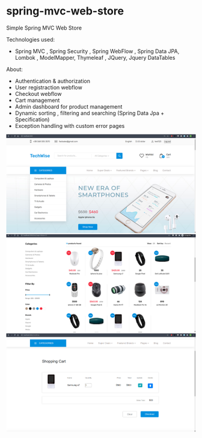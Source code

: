 # spring-mvc-web-store
Simple Spring MVC Web Store 

Technologies used:
- Spring MVC , Spring Security , Spring WebFlow , Spring Data JPA, Lombok , ModelMapper, Thymeleaf , JQuery, Jquery DataTables

About:
- Authentication & authorization
- User registraction webflow
- Checkout webflow
- Cart management
- Admin dashboard for product management 
- Dynamic sorting , filtering and searching (Spring Data Jpa + Specification)
- Exception handling with custom error pages

![GitHub Logo](/images/home.png)
![GitHub Logo](/images/shop.png)
![GitHub Logo](/images/cart.png)
